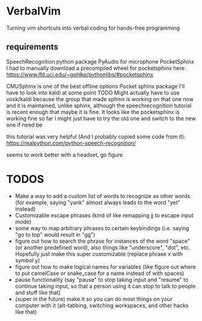 # VerbalVim
Turning vim shortcuts into verbal coding for hands-free programming

## requirements
SpeechRecognition python package
PyAudio for microphone
PocketSphinx
    I had to manually download a precompiled wheel for pocketsphinx here:
    https://www.lfd.uci.edu/~gohlke/pythonlibs/#pocketsphinx

CMUSphinx is one of the best offline options
    Pocket sphinx package
I'll have to look into kaldi at some point
TODO Might actually have to use vosk/kaldi because the group that made sphinx is working on that one now and it is maintained, unlike sphinx, although the speechrecognition tutorial is recent enough that maybe it is fine. It looks like the pocketsphinx is working fine so far
I might just have to try the old one and switch to the new one if need be


this tutorial was very helpful (And I probably copied some code from it):
https://realpython.com/python-speech-recognition/

seems to work better with a headset, go figure


# TODOS
* Make a way to add a custom list of words to recognize as other words (for example, saying "yank" almost always leads to the word "yet" instead)
* Customizable escape phrases (kind of like remapping jj to escape input mode)
* some way to map arbitrary phrases to certain keybindings (i.e. saying "go to top" would result in "gg")
* figure out how to search the phrase for instances of the word "space" (or another predefined word), also things like "underscore", "dot", etc. Hopefully just make this super customizable (replace phrase x with symbol y)
* figure out how to make logical names for variables (like figure out where to put camelCase or snake_case for a name instead of with spaces)
* pause functionality (say "pause" to stop taking input and "resume" to continue taking input, so that a person using it can stop to talk to people and stuff like that)
* (super in the future) make it so you can do most things on your computer with it (alt-tabbing, switching workspaces, and other hacks like that)